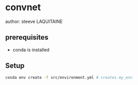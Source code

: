 # convnet

author: steeve LAQUITAINE

## prerequisites

* conda is installed

## Setup

```bash
conda env create -f src/environment.yml # creates my_env
```